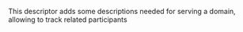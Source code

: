 This descriptor adds some descriptions needed for serving a domain, allowing to track related participants